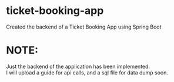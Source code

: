 # ticket-booking-app
Created the backend of a Ticket Booking App using Spring Boot

# NOTE:
Just the backend of the application has been implemented. <br />
I will upload a guide for api calls, and a sql file for data dump soon. 
